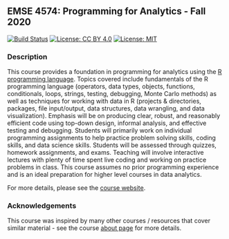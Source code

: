## EMSE 4574: Programming for Analytics - Fall 2020

[![Build Status](https://travis-ci.com/emse-p4a-gwu/2020-Fall.svg?branch=master)](https://travis-ci.com/emse-p4a-gwu/2020-Fall)
[![License: CC BY 4.0](https://img.shields.io/badge/License-CC%20BY%204.0-lightgrey.svg)](https://creativecommons.org/licenses/by/4.0/)
[![License: MIT](https://img.shields.io/badge/License-MIT-yellow.svg)](https://opensource.org/licenses/MIT)

### Description

This course provides a foundation in programming for analytics using the [R programming language](https://www.r-project.org/). Topics covered include fundamentals of the R programming language (operators, data types, objects, functions, conditionals, loops, strings, testing, debugging, Monte Carlo methods) as well as techniques for working with data in R (projects & directories, packages, file input/output, data structures, data wrangling, and data visualization). Emphasis will be on producing clear, robust, and reasonably efficient code using top-down design, informal analysis, and effective testing and debugging. Students will primarily work on individual programming assignments to help practice problem solving skills, coding skills, and data science skills. Students will be assessed through quizzes, homework assignments, and exams. Teaching will involve interactive lectures with plenty of time spent live coding and working on practice problems in class. This course assumes no prior programming experience and is an ideal preparation for higher level courses in data analytics.

For more details, please see the [course website](https://p4a.seas.gwu.edu/2020-Fall).

### Acknowledgements

This course was inspired by many other courses / resources that cover similar material - see the course [about page](https://p4a.seas.gwu.edu/2020-Fall/about.html) for more details.
